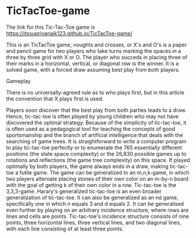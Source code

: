 # TicTacToe-game
The link for this Tic-Tac-Toe game is https://itssupriyanaik123.github.io/TicTacToe-game/

This is an TicTacToe game, noughts and crosses, or X's and O's is a paper and pencil game for two players 
who take turns marking the spaces in a three by three grid with X or O.
The player who succeds in placing three of their marks in a horizontal, vertical, or diagonal row is the winner.
It is a solved game, with a forced draw assuming best play from both players.

Gameplay

There is no universally-agreed rule as to who plays first, but in this article the convention that X plays first is used.

Players soon discover that the best play from both parties leads to a draw. Hence, tic-tac-toe is often played by young 
children who may not have discovered the optimal strategy.
Because of the simplicity of tic-tac-toe, it is often used as a pedagogical tool for teaching the concepts of good 
sportsmanship and the branch of artificial intelligence that deals with the searching of game trees. 
It is straightforward to write a computer program to play tic-tac-toe perfectly or to enumerate the 765 essentially different 
positions (the state space complexity) or the 26,830 possible games up to rotations and reflections (the game tree complexity) on this space.
If played optimally by both players, the game always ends in a draw, making tic-tac-toe a futile game.
The game can be generalized to an m,n,k-game, in which two players alternate placing stones of their own color on an m-by-n
board with the goal of getting k of their own color in a row. Tic-tac-toe is the 3,3,3-game. Harary's generalized tic-tac-toe is
an even broader generalization of tic-tac-toe. It can also be generalized as an nd game, specifically one in which n equals 3 and d equals 2.
It can be generalised even further by playing on an arbitrary incidence structure, where rows are lines and cells are points.
Tic-tac-toe's incidence structure consists of nine points, three horizontal lines, three vertical lines, and two diagonal lines,
with each line consisting of at least three points.
